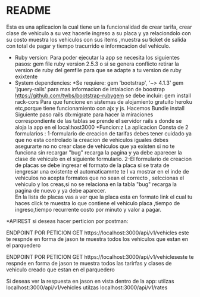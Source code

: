 # README

Esta es una aplicacion la cual tiene un la funcionalidad de crear tarifa, crear clase de vehiculo  a su vez hacerle ingreso a su placa y ya relaciondolo con su costo muestra los vehiculos con sus items ,muestra su ticket de salida con total de pagar y tiempo tracurrido e informcacion del vehiculo.
* Ruby version:
Para poder ejecutar la app se necesita los siguientes pasos:
gem file ruby  version 2.5.3
o si se genera conflicto retirar la version de ruby del gemfile para que  se adapte a tu version de ruby exixtente
* System dependencies:
  *Se requiere:
  gem 'bootstrap', '~> 4.1.3'
  gem 'jquery-rails'
  para mas informacion de intalacion de boostrap https://github.com/twbs/bootstrap-rubygem
  se debe incluir: 
  gem install rack-cors
  Para que funcione en sistemas de alojamiento gratuito heroku etc,porque tiene funcionamiento con ajx y js.
  Hacemos Bundle install
  Siguiente paso rails db:migrate para hacer la miraciones correspondiente de las tablas
  se prende el servidor rails s
  donde  se aloja la app en el local:host3000
  *Funcion:z
  La aplicacion Consta de 2 formularios :
  1-formulario de creacion de tarifas debes tener cuidado ya que no esta controlado la creacion de vehiculos iguales debes asegurarte no no crear clase de vehiculos que ya existen si no te funciona sin recargar "bug" recarga la pagina y ya debe aparecer la clase de vehiculo en el siguiente formulario.
  2-El formulario de creacion de placas se debe ingresar el formato de  la placa si se trata de iengresar una existente el automaticamnte te l va mostrar en el inde de vehiculos no acepta formatos que no sean el correcto , selccionas el vehiculo y los creas,si no se relaciona en la tabla "bug" recarga la pagina de nuevo y ya debe aparecer.  
En la lista de placas vas  a ver que la placa esta en formato link el cual tu haces click te muestra lo que contiene el vehiculo placa ,tiempo de ingreso,tiempo recurrente costo por minuto y valor a pagar.
  
*APIREST
si deseas hacer perticion por postman:

ENDPOINT POR PETICION GET https://localhost:3000/api/v1/vehicles este te respnde en forma de jason te muestra todos los vehiculos que estan en el parquedero 

ENDPOINT POR PETICION GET https://localhost:3000/api/v1/vehicleseste te respnde en forma de jason te muestra todos las tarirfas y clases de vehiculo creado que estan en el parquedero 

Si deseas ver la respuesta en jason en vista dentro de la app:
utilzas localhost:3000/api/v1/vehicles
utilzas localhost:3000/api/v1/rates
